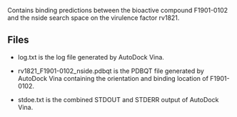 Contains binding predictions between the bioactive compound F1901-0102 and the nside search space on the virulence factor rv1821.

## Files

- log.txt is the log file generated by AutoDock Vina.

- rv1821_F1901-0102_nside.pdbqt is the PDBQT file generated by AutoDock Vina containing the orientation and binding location of F1901-0102.

- stdoe.txt is the combined STDOUT and STDERR output of AutoDock Vina.

